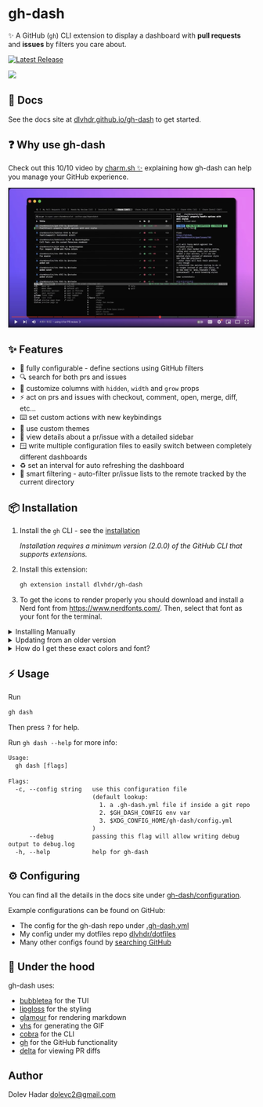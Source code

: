 # gh-dash

✨ A GitHub (`gh`) CLI extension to display a dashboard with **pull requests** and **issues** by filters you care about.

<a href="https://github.com/charmbracelet/bubbletea/releases"><img src="https://img.shields.io/github/release/dlvhdr/gh-dash.svg" alt="Latest Release"></a>

<img src="https://user-images.githubusercontent.com/6196971/198704107-6775a0ba-669d-418b-9ae9-59228aaa84d1.gif" />

## 📃 Docs

See the docs site at [dlvhdr.github.io/gh-dash](https://dlvhdr.github.io/gh-dash) to get started.

## ❓ Why use gh-dash

Check out this 10/10 video by [charm.sh ✨](https://charm.sh) explaining how gh-dash can help you manage your GitHub experience.

[![Manage open source like a boss (in the terminal)](./docs/assets/charm-vid-preview.jpg)](https://www.youtube.com/watch?v=5omFxcNjBQk&t "Manage open source like a boss (in the terminal)")

## ✨ Features

- 🌅 fully configurable - define sections using GitHub filters
- 🔍 search for both prs and issues
- 📝 customize columns with `hidden`, `width` and `grow` props
- ⚡️ act on prs and issues with checkout, comment, open, merge, diff, etc...
- ⌨️ set custom actions with new keybindings
- 💅 use custom themes
- 🔭 view details about a pr/issue with a detailed sidebar
- 🪟 write multiple configuration files to easily switch between completely different dashboards
- ♻️ set an interval for auto refreshing the dashboard
- 📁 smart filtering - auto-filter pr/issue lists to the remote tracked by the current directory

## 📦 Installation

1. Install the `gh` CLI - see the [installation](https://github.com/cli/cli#installation)

   _Installation requires a minimum version (2.0.0) of the GitHub CLI that supports extensions._

2. Install this extension:

   ```sh
   gh extension install dlvhdr/gh-dash
   ```

3. To get the icons to render properly you should download and install a Nerd font from https://www.nerdfonts.com/.
   Then, select that font as your font for the terminal.

<details>
   <summary>Installing Manually</summary>

> If you want to install this extension **manually**, follow these steps:

1. Clone the repo

   ```shell
   # git
   git clone https://github.com/dlvhdr/gh-dash
   ```

   ```shell
   # GitHub CLI
   gh repo clone dlvhdr/gh-dash
   ```

2. Cd into it

   ```bash
   cd gh-dash
   ```

3. Build it

   ```bash
   go build
   ```

4. Install it locally
   ```bash
   gh extension install .
   ```
   </details>

<details>
    <summary>Updating from an older version</summary>

```bash
gh extension upgrade dlvhdr/gh-dash
```

</details>

<details>
   <summary>How do I get these exact colors and font?</summary>

> I'm using [Alacritty](https://github.com/alacritty/alacritty) with the [tokyonight theme](https://github.com/folke/tokyonight.nvim) and the [Fira Code](https://github.com/ryanoasis/nerd-fonts/tree/master/patched-fonts/FiraCode) Nerd Font.
> For my full setup check out [my dotfiles](https://github.com/dlvhdr/dotfiles/blob/main/.config/alacritty/alacritty.yml).

</details>

## ⚡️ Usage

Run

```sh
gh dash
```

Then press <kbd>?</kbd> for help.

Run `gh dash --help` for more info:

```
Usage:
  gh dash [flags]

Flags:
  -c, --config string   use this configuration file
                        (default lookup:
                          1. a .gh-dash.yml file if inside a git repo
                          2. $GH_DASH_CONFIG env var
                          3. $XDG_CONFIG_HOME/gh-dash/config.yml
                        )
      --debug           passing this flag will allow writing debug output to debug.log
  -h, --help            help for gh-dash
```

## ⚙️ Configuring

You can find all the details in the docs site under [gh-dash/configuration](https://dlvhdr.github.io/gh-dash/configuration).

Example configurations can be found on GitHub:

- The config for the gh-dash repo under [.gh-dash.yml](https://github.com/dlvhdr/gh-dash/blob/main/.gh-dash.yml)
- My config under my dotfiles repo [dlvhdr/dotfiles](https://github.com/dlvhdr/dotfiles/blob/main/nix/module/gh-dash/configs/config.yml)
- Many other configs found by [searching GitHub](https://github.com/search?q=path%3Agh-dash%2Fconfig.yml&type=code)

## 🛞 Under the hood

gh-dash uses:

- [bubbletea](https://github.com/charmbracelet/bubbletea) for the TUI
- [lipgloss](https://github.com/charmbracelet/lipgloss) for the styling
- [glamour](github.com/charmbracelet/glamour) for rendering markdown
- [vhs](https://github.com/charmbracelet/vhs) for generating the GIF
- [cobra](https://github.com/spf13/cobra) for the CLI
- [gh](https://github.com/cli/cli) for the GitHub functionality
- [delta](https://github.com/dandavison/delta) for viewing PR diffs

## Author

Dolev Hadar dolevc2@gmail.com
